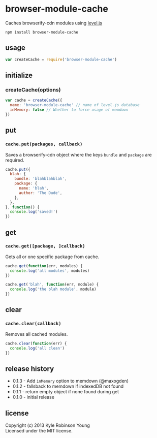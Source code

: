 # browser-module-cache

Caches browserify-cdn modules using [level.js](https://github.com/maxogden/level.js)

```shell
npm install browser-module-cache
```

## usage

```javascript
var createCache = require('browser-module-cache')
```

## initialize

### createCache(options)

```javascript
var cache = createCache({
  name: 'browser-module-cache' // name of level.js database
  inMemory: false // Whether to force usage of memdown
})
```

## put

### `cache.put(packages, callback)`
Saves a browserify-cdn object where the keys `bundle` and `package` are required.

```javascript
cache.put({
  blah: {
    bundle: 'blahblahblah',
    package: {
      name: 'blah',
      author: 'The Dude',
    },
  },
}, function() {
  console.log('saved!')
})
```

## get

### `cache.get([package, ]callback)`
Gets all or one specific package from cache.

```javascript
cache.get(function(err, modules) {
  console.log('all modules', modules)
})

cache.get('blah', function(err, module) {
  console.log('the blah module', module)
})
```

## clear

### `cache.clear(callback)`
Removes all cached modules.

```javascript
cache.clear(function(err) {
  console.log('all clean')
})
```

## release history
* 0.1.3 - Add `inMemory` option to memdown (@maxogden)
* 0.1.2 - fallsback to memdown if indexedDB not found
* 0.1.1 - return empty object if none found during get
* 0.1.0 - initial release

## license
Copyright (c) 2013 Kyle Robinson Young  
Licensed under the MIT license.